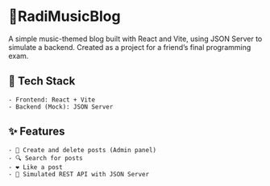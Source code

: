 # 🎵RadiMusicBlog
A simple music-themed blog built with React and Vite, using JSON Server to simulate a backend.
Created as a project for a friend’s final programming exam.

## 🔨 Tech Stack
    - Frontend: React + Vite
    - Backend (Mock): JSON Server


## ✨ Features
    - 📝 Create and delete posts (Admin panel)
    - 🔍 Search for posts
    - ❤️ Like a post
    - 🧪 Simulated REST API with JSON Server
